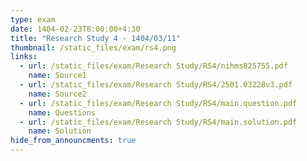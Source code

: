 ```yaml
---
type: exam
date: 1404-02-23T8:00:00+4:30
title: "Research Study 4 - 1404/03/11"
thumbnail: /static_files/exam/rs4.png
links:
  - url: /static_files/exam/Research Study/RS4/nihms825755.pdf
    name: Source1
  - url: /static_files/exam/Research Study/RS4/2501.03228v3.pdf
    name: Source2
  - url: /static_files/exam/Research Study/RS4/main.question.pdf
    name: Questions
  - url: /static_files/exam/Research Study/RS4/main.solution.pdf
    name: Solution
hide_from_announcments: true
---
```

